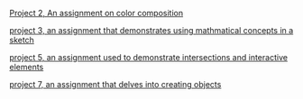 [Project 2, An assignment on color composition](https://github.com/AllenSC05/Processing_Repository/blob/main/s21magd150lab02_Allen.zip)

[project 3, an assignment that demonstrates using mathmatical concepts in a sketch](https://github.com/AllenSC05/Processing_Repository/blob/main/s21magd150lab03_allen.zip)

[project 5, an assignment used to demonstrate intersections and interactive elements](https://github.com/AllenSC05/Processing_Repository/blob/main/s21magd150lab05_Allen.zip)

[project 7, an assignment that delves into creating objects](https://github.com/AllenSC05/Processing_Repository/blob/main/s21magd150lab07_Allen.zip)

